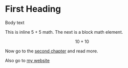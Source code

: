 # First Heading

Body text

This is inline $5 + 5$ math. The next is a block math element.

$$
10 + 10
$$

Now go to the [second chapter](#my-anchor) and read more.

Also go to [my website](http://runemadsen.com)
